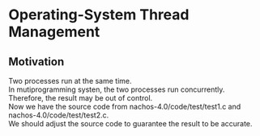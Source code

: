 # Operating-System Thread Management 
## Motivation 
Two processes run at the same time.  
In mutiprogramming systen, the two processes run concurrently.  
Therefore, the result may be out of control.  
Now we have the source code from nachos-4.0/code/test/test1.c and nachos-4.0/code/test/test2.c.  
We should adjust the source code to guarantee the result to be accurate.  
